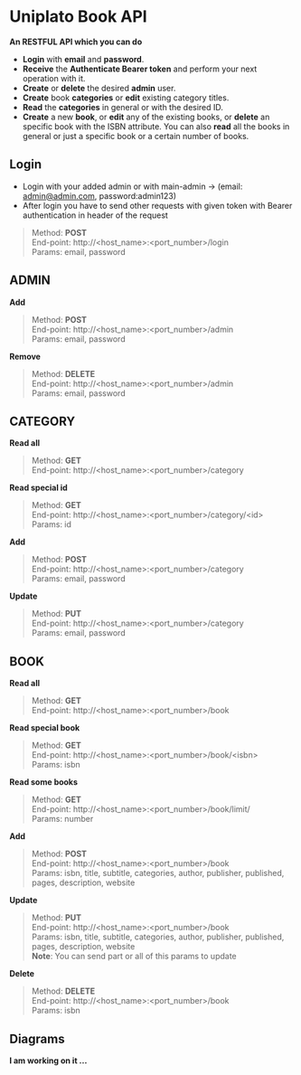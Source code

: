 # Uniplato Book API

**An RESTFUL API which you can do**

- **Login** with **email** and **password**.
- **Receive** the **Authenticate Bearer token** and perform your next operation with it.
- **Create** or **delete** the desired **admin** user.
- **Create** book **categories** or **edit** existing category titles.
- **Read** the **categories** in general or with the desired ID.
- **Create** a new **book**, or **edit** any of the existing books, or **delete** an specific book with the ISBN attribute. You can also **read** all the books in general or just a specific book or a certain number of books.

## Login

- Login with your added admin or with main-admin -> (email: admin@admin.com, password:admin123)
- After login you have to send other requests with given token with Bearer authentication in header of the request

> Method: **POST**  
> End-point:  http://<host_name>:<port_number>/login  
> Params: email, password

## ADMIN

**Add**

> Method: **POST**  
> End-point: http://<host_name>:<port_number>/admin  
> Params: email, password

**Remove**

> Method: **DELETE**  
> End-point: http://<host_name>:<port_number>/admin  
> Params: email, password

## CATEGORY

**Read all**

> Method: **GET**  
> End-point: http://<host_name>:<port_number>/category

**Read special id**

> Method: **GET**  
> End-point: http://<host_name>:<port_number>/category/\<id>  
> Params: id

**Add**

> Method: **POST**  
> End-point: http://<host_name>:<port_number>/category  
> Params: email, password

**Update**

> Method: **PUT**  
> End-point: http://<host_name>:<port_number>/category  
> Params: email, password

## BOOK

**Read all**

> Method: **GET**  
> End-point: http://<host_name>:<port_number>/book

**Read special book**

> Method: **GET**  
> End-point: http://<host_name>:<port_number>/book/\<isbn>  
> Params: isbn

**Read some books**

> Method: **GET**  
> End-point: http://<host_name>:<port_number>/book/limit\/<number>  
> Params: number

**Add**

> Method: **POST**  
> End-point: http://<host_name>:<port_number>/book  
> Params: isbn, title, subtitle, categories, author, publisher, published, pages, description, website

**Update**

> Method: **PUT**  
> End-point: http://<host_name>:<port_number>/book  
> Params: isbn, title, subtitle, categories, author, publisher, published, pages, description, website  
> **Note**: You can send part or all of this params to update

**Delete**

> Method: **DELETE**  
> End-point: http://<host_name>:<port_number>/book  
> Params: isbn

## Diagrams

**I am working on it ...**
